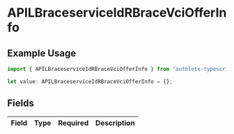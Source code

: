 # APILBraceserviceIdRBraceVciOfferInfo

## Example Usage

```typescript
import { APILBraceserviceIdRBraceVciOfferInfo } from "authlete-typescript-sdk/models";

let value: APILBraceserviceIdRBraceVciOfferInfo = {};
```

## Fields

| Field       | Type        | Required    | Description |
| ----------- | ----------- | ----------- | ----------- |